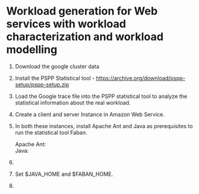 # Workload generation for Web services with workload characterization and workload modelling
1. Download the google cluster data 
2. Install the PSPP Statistical tool - https://archive.org/download/pspp-setup/pspp-setup.zip
3. Load the Google trace file into the PSPP statistical tool to analyze the statistical information about the real workload. 
4. Create a client and server Instance in Amazon Web Service.
5. In both these instances, install Apache Ant and Java as prerequisites to run the statistical tool Faban. 

   Apache Ant:  
   Java:
6. 
7. Set $JAVA_HOME and $FABAN_HOME. 
8. 


